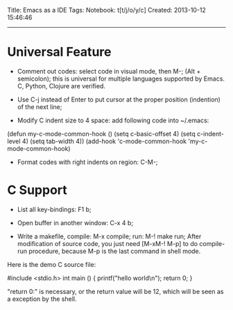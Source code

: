Title: Emacs as a IDE
Tags: 
Notebook: t[t/j/o/y/c]
Created: 2013-10-12 15:46:46

------

# Universal Feature

 

* Comment out codes: select code in visual mode, then M-; (Alt + semicolon); this is universal for multiple languages supported by Emacs. C, Python, Clojure are verified.

 

* Use C-j instead of Enter to put cursor at the proper position (indention) of the next line;

 

* Modify C indent size to 4 space: add following code into ~/.emacs:

 

 (defun my-c-mode-common-hook () 
  (setq c-basic-offset 4) 
  (setq c-indent-level 4) 
  (setq tab-width 4)) 
 (add-hook 'c-mode-common-hook 'my-c-mode-common-hook) 

 

* Format codes with right indents on region: C-M-\;

 

# C Support

 

* List all key-bindings: F1 b;

 

* Open buffer in another window: C-x 4 b;

 

* Write a makefile, compile: M-x compile; run: M-! make run; After modification of source code, you just need [M-x<CR>M-! M-p] to do compile-run procedure, because M-p is the last command in shell mode.

Here is the demo C source file:

 

 #include <stdio.h> 
 int main () { 
  printf("hello world\n"); 
  return 0; 
 } 

 

"return 0:" is necessary, or the return value will be 12, which will be seen as a exception by the shell.
